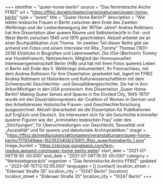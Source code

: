 +++
identifier = "queer-home-berlin"
source = "Das feministische Archiv FFBIZ"
url = "https://ffbiz.de/aktivitaeten/veranstaltungen/queer-home-berlin"
type = "event"
title = "Queer Home Berlin?"
description = "Wie lebten lesbische Frauen in Berlin zwischen dem Ende des Zweiten Weltkriegs und der Lesbenbewegung der 1970er Jahre? Andrea Rottmann hat ihre Dissertation über queere Räume und Selbstentwürfe in Ost- und West-Berlin zwischen 1945 und 1970 geschrieben. Aktuell arbeitet sie an einer Buchpublikation zum Thema. 
Im zweiten Teil dieser Reihe gibt sie anhand von Fotos und einem Interview mit Rita „Tommy“ Thomas (1931-2018) Einblicke in Biografien und Lebenswelten. Die (Ost-)Berlinerin Tommy war Hundefriseurin, Netzwerkerin, Mitglied der Homosexuellen Interessengemeinschaft Berlin (HIB) und hat mit ihren Fotos queeres Leben in Berlin seit Ende des II. Weltkriegs dokumentiert. Ihr Fotonachlass, mit dem Andrea Rottmann für ihre Dissertation gearbeitet hat, lagert im FFBIZ.
Andrea Rottmann ist Historikerin und Kulturwissenschaftlerin mit dem Schwerpunkt Geschlechter- und Sexualitätengeschichte. Sie hat in Ann Arbor/Michigan in den USA promoviert. Ihre Dissertation „Queer Home Berlin? Making Queer Selves and Spaces in the Divided City, 1945-1970“ wurde mit den Dissertationspreisen der Coalition of Women in German und des Arbeitskreises Historische Frauen- und Geschlechterforschung ausgezeichnet. Aktuell überarbeitet sie die Dissertation für Publikationen auf Englisch und Deutsch. Sie interessiert sich für die Geschichte krimineller queerer Figuren wie der „kriminellen lesbischen Frau“ oder des „Strichjungen“, für Überschneidungen von Geschlecht, Sexualität und „Asozialität“ und für queere und dekoloniale Archivpraktiken."
image = "https://ffbiz.de/media/pages/aktivitaeten/veranstaltungen/queer-home-berlin/7f79349dee-1623523404/210611_ffbiz_queerhomeberlin_1.png"
image_bucket = "https://storage.googleapis.com/fem-readup.appspot.com/queer-home-berlin.webp"
start_date = "2021-07-09T19:30 :00.000"
end_date = "2021-07-09T19:30 :00.000"
category = "Werkstattgespräch"
organizer = "Das feministische Archiv FFBIZ"
updated = "2023-06-15T12:02:55.000"
languages = []
[contact]
location_street = "Eldenaer Straße 35"
location_city = "10247 Berlin"
[location]
location_street = "Eldenaer Straße 35"
location_city = "10247 Berlin"
+++